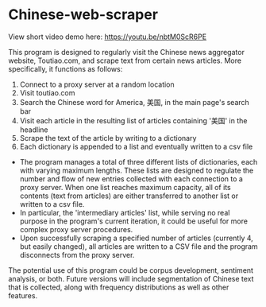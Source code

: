 # Chinese-web-scraper

View short video demo here: https://youtu.be/nbtM0ScR6PE

This program is designed to regularly visit the Chinese news aggregator website, Toutiao.com, and scrape text from certain news articles. More specifically, it functions as follows:

1) Connect to a proxy server at a random location
2) Visit toutiao.com
3) Search the Chinese word for America, 美国, in the main page's search bar
4) Visit each article in the resulting list of articles containing '美国' in the headline
5) Scrape the text of the article by writing to a dictionary
6) Each dictionary is appended to a list and eventually written to a csv file

- The program manages a total of three different lists of dictionaries, each with varying maximum lengths. These lists are designed to regulate the number and flow of new entries collected with each connection to a proxy server. When one list reaches maximum capacity, all of its contents (text from articles) are either transferred to another list or written to a csv file.
- In particular, the 'intermediary articles' list, while serving no real purpose in the program's current iteration, it could be useful for more complex proxy server procedures.
- Upon successfully scraping a specified number of articles (currently 4, but easily changed), all articles are written to a CSV file and the program disconnects from the proxy server.

The potential use of this program could be corpus development, sentiment analysis, or both. Future versions will include segmentation of Chinese text that is collected, along with frequency distributions as well as other features.
